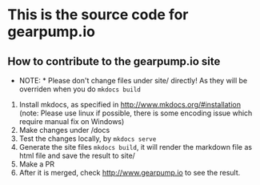 # This is the source code for gearpump.io

## How to contribute to the gearpump.io site 

* NOTE: * Please don't change files under site/ directly! As they will be overriden when you do ```mkdocs build```

1. Install mkdocs, as specified in http://www.mkdocs.org/#installation  (note: Please use linux if possible, there is some encoding issue which require manual fix on Windows)
2. Make changes under /docs
3. Test the changes locally, by ```mkdocs serve```
4. Generate the site files ```mkdocs build```, it will render the markdown file as html file and save the result to  site/
5. Make a PR
6. After it is merged, check http://www.gearpump.io to see the result.
